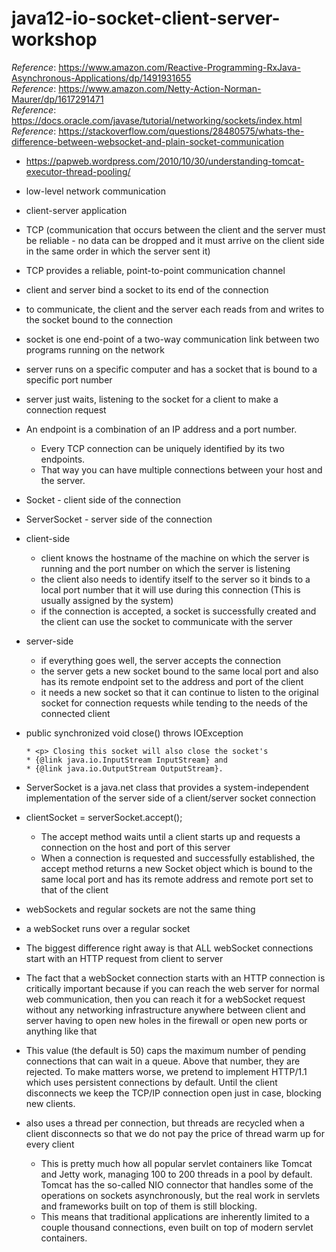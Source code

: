 # java12-io-socket-client-server-workshop

_Reference_: https://www.amazon.com/Reactive-Programming-RxJava-Asynchronous-Applications/dp/1491931655  
_Reference_: https://www.amazon.com/Netty-Action-Norman-Maurer/dp/1617291471  
_Reference_: https://docs.oracle.com/javase/tutorial/networking/sockets/index.html
_Reference_: https://stackoverflow.com/questions/28480575/whats-the-difference-between-websocket-and-plain-socket-communication
* https://papweb.wordpress.com/2010/10/30/understanding-tomcat-executor-thread-pooling/

* low-level network communication
* client-server application
* TCP (communication that occurs between the client and the server must be reliable - no data can be dropped and it 
must arrive on the client side in the same order in which the server sent it)
* TCP provides a reliable, point-to-point communication channel
* client and server bind a socket to its end of the connection
* to communicate, the client and the server each reads from and writes to the socket bound to the connection
* socket is one end-point of a two-way communication link between two programs running on the network
* server runs on a specific computer and has a socket that is bound to a specific port number
* server just waits, listening to the socket for a client to make a connection request
* An endpoint is a combination of an IP address and a port number. 
    * Every TCP connection can be uniquely identified by its two endpoints. 
    * That way you can have multiple connections between your host and the server.
* Socket - client side of the connection
* ServerSocket - server side of the connection
* client-side
    * client knows the hostname of the machine on which the server is running and the port number on which the 
    server is listening
    * the client also needs to identify itself to the server so it binds to a local port number that it will use 
    during this connection (This is usually assigned by the system)
    * if the connection is accepted, a socket is successfully created and the client can use the socket to communicate 
    with the server
* server-side
    * if everything goes well, the server accepts the connection
    * the server gets a new socket bound to the same local port and also has its remote endpoint set to the address 
    and port of the client
    * it needs a new socket so that it can continue to listen to the original socket for connection requests while 
    tending to the needs of the connected client
* public synchronized void close() throws IOException
    ```
    * <p> Closing this socket will also close the socket's
    * {@link java.io.InputStream InputStream} and
    * {@link java.io.OutputStream OutputStream}.
    ```
* ServerSocket is a java.net class that provides a system-independent implementation of the server side of a 
client/server socket connection
* clientSocket = serverSocket.accept();
  * The accept method waits until a client starts up and requests a connection on the host and port of this server
  *  When a connection is requested and successfully established, the accept method returns a new Socket object which 
  is bound to the same local port and has its remote address and remote port set to that of the client
* webSockets and regular sockets are not the same thing
* a webSocket runs over a regular socket
* The biggest difference right away is that ALL webSocket connections start with an HTTP request from client to server
* The fact that a webSocket connection starts with an HTTP connection is critically important because if you can 
reach the web server for normal web communication, then you can reach it for a webSocket request without any 
networking infrastructure anywhere between client and server having to open new holes in the firewall or open new 
ports or anything like that

* This value (the
  default is 50) caps the maximum number of pending connections that can wait in a
  queue. Above that number, they are rejected. To make matters worse, we pretend to
  implement HTTP/1.1 which uses persistent connections by default. Until the client
  disconnects we keep the TCP/IP connection open just in case, blocking new clients.
* also uses a thread per
  connection, but threads are recycled when a client disconnects so that we do not pay
  the price of thread warm up for every client
  * This is pretty much how all popular
    servlet containers like Tomcat and Jetty work, managing 100 to 200 threads in a pool
    by default. Tomcat has the so-called NIO connector that handles some of the operations
    on sockets asynchronously, but the real work in servlets and frameworks built
    on top of them is still blocking.
  * This means that traditional applications are inherently
    limited to a couple thousand connections, even built on top of modern servlet
    containers.